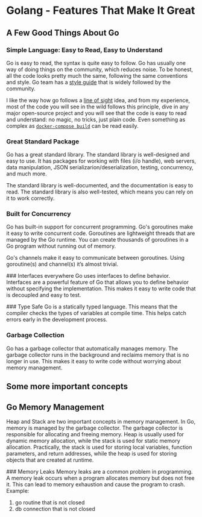 # Golang - Features That Make It Great

## A Few Good Things About Go

### Simple Language: Easy to Read, Easy to Understand
Go is easy to read, the syntax is quite easy to follow. Go has usually one way of doing things on the community, which reduces noise.
To be honest, all the code looks pretty much the same, following the same conventions and style. Go team has a [style guide](https://golang.org/doc/effective_go.html) that is widely followed by the community.

I like the way how go follows a [line of sight](https://medium.com/@matryer/line-of-sight-in-code-186dd7cdea88) idea, and from my experience, most of the code you will see in the wild follows this principle, dive in any major open-source project and you will see that the code is easy to read and understand: no magic, no tricks, just plain code. Even something as complex as [`docker-compose build`](https://github.com/docker/compose/blob/main/pkg/compose/build.go#L66) can be read easily.



### Great Standard Package
Go has a great standard library. The standard library is well-designed and easy to use. It has packages for working with files (i/o handle), web servers, data manipulation, JSON serializarion/deserialization, testing, concurrency, and much more.

The standard library is well-documented, and the documentation is easy to read. The standard library is also well-tested, which means you can rely on it to work correctly.

### Built for Concurrency
Go has built-in support for concurrent programming. Go's goroutines make it easy to write concurrent code. Goroutines are lightweight threads that are managed by the Go runtime. You can create thousands of goroutines in a Go program without running out of memory.

Go's channels make it easy to communicate between goroutines. Using goroutine(s) and channel(s) it’s almost trivial.

### Interfaces everywhere
Go uses interfaces to define behavior. Interfaces are a powerful feature of Go that allows you to define behavior without specifying the implementation. This makes it easy to write code that is decoupled and easy to test.

### Type Safe
Go is a statically typed language. This means that the compiler checks the types of variables at compile time. This helps catch errors early in the development process.

### Garbage Collection
Go has a garbage collector that automatically manages memory. The garbage collector runs in the background and reclaims memory that is no longer in use. This makes it easy to write code without worrying about memory management.

## Some more important concepts

## Go Memory Management

Heap and Stack are two important concepts in memory management. In Go, memory is managed by the garbage collector. The garbage collector is responsible for allocating and freeing memory.
Heap is usually used for dynamic memory allocation, while the stack is used for static memory allocation. Practically, the stack is used for storing local variables, function parameters, and return addresses, while the heap is used for storing objects that are created at runtime.

### Memory Leaks
Memory leaks are a common problem in programming. A memory leak occurs when a program allocates memory but does not free it. This can lead to memory exhaustion and cause the program to crash. Example:
1. go routine that is not closed
2. db connection that is not closed
